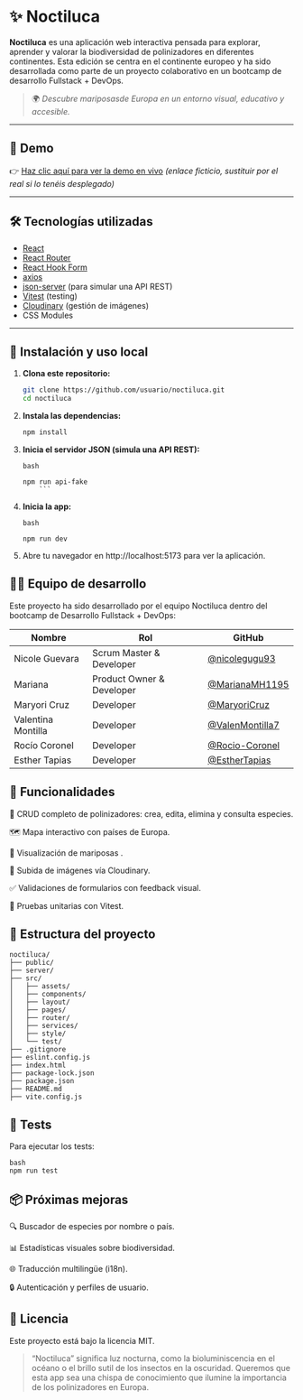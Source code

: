 # ✨ Noctiluca

**Noctiluca** es una aplicación web interactiva pensada para explorar, aprender y valorar la biodiversidad de polinizadores en diferentes continentes. Esta edición se centra en el continente europeo y ha sido desarrollada como parte de un proyecto colaborativo en un bootcamp de desarrollo Fullstack + DevOps.

> 🌍 *Descubre mariposasde Europa en un entorno visual, educativo y accesible.*

---

## 🚀 Demo

👉 [Haz clic aquí para ver la demo en vivo](https://noctiluca.vercel.app) *(enlace ficticio, sustituir por el real si lo tenéis desplegado)*

---

## 🛠️ Tecnologías utilizadas

- [React](https://reactjs.org/)
- [React Router](https://reactrouter.com/)
- [React Hook Form](https://react-hook-form.com/)
- [axios](https://axios-http.com/)
- [json-server](https://github.com/typicode/json-server) (para simular una API REST)
- [Vitest](https://vitest.dev/) (testing)
- [Cloudinary](https://cloudinary.com/) (gestión de imágenes)
- CSS Modules

---

## 📁 Instalación y uso local

1. **Clona este repositorio:**

   ```bash
   git clone https://github.com/usuario/noctiluca.git
   cd noctiluca
    ```
2. **Instala las dependencias:**

    ```bash
    npm install
    ```

3. **Inicia el servidor JSON (simula una API REST):**
    ```
    bash

    npm run api-fake
        ```

4. **Inicia la app:**
    ```
    bash

    npm run dev
    ```
5. Abre tu navegador en http://localhost:5173 para ver la aplicación.

## 👩‍💻 Equipo de desarrollo
Este proyecto ha sido desarrollado por el equipo Noctiluca dentro del bootcamp de Desarrollo Fullstack + DevOps:

| Nombre             | Rol                     | GitHub                                                     |
| ------------------ | ----------------------- | ---------------------------------------------------------- |
| Nicole Guevara     | Scrum Master & Developer       | [@nicolegugu93](https://github.com/nicolegugu93)         |
| Mariana            | Product Owner & Developer         | [@MarianaMH1195](https://github.com/MarianaMH1195)             |
| Maryori Cruz       | Developer      | [@MaryoriCruz](https://github.com/MaryoriCruz)             |
| Valentina Montilla | Developer     | [@ValenMontilla7](https://github.com/ValenMontilla7) |
| Rocío Coronel      | Developer | [@Rocio-Coronel](https://github.com/Rocio-Coronel)                 |
| Esther Tapias      | Developer      | [@EstherTapias](https://github.com/EstherTapias)             |

## 🌱 Funcionalidades
🌼 CRUD completo de polinizadores: crea, edita, elimina y consulta especies.

🗺️ Mapa interactivo con países de Europa.

🦋 Visualización de mariposas .

📸 Subida de imágenes vía Cloudinary.

✅ Validaciones de formularios con feedback visual.

🧪 Pruebas unitarias con Vitest.

## 📌 Estructura del proyecto
```
noctiluca/
├── public/
├── server/
├── src/
│   ├── assets/
│   ├── components/
│   ├── layout/
│   ├── pages/
│   ├── router/
│   ├── services/
│   ├── style/
│   └── test/
├── .gitignore
├── eslint.config.js
├── index.html
├── package-lock.json
├── package.json
├── README.md
├── vite.config.js
```
## 🧪 Tests
Para ejecutar los tests:
```
bash
npm run test
 ```

## 📦 Próximas mejoras
🔍 Buscador de especies por nombre o país.

📊 Estadísticas visuales sobre biodiversidad.

🌐 Traducción multilingüe (i18n).

🔒 Autenticación y perfiles de usuario.

## 📄 Licencia
Este proyecto está bajo la licencia MIT.

>“Noctiluca” significa luz nocturna, como la bioluminiscencia en el océano o el brillo sutil de los insectos en la oscuridad. Queremos que esta app sea una chispa de conocimiento que ilumine la importancia de los polinizadores en Europa.